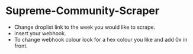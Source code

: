 # Supreme-Community-Scraper

- Change droplist link to the week you would like to scrape.
- insert your webhook.
- To change webhook colour look for a hex colour you like and add 0x in front.
